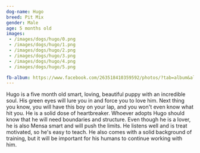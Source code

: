 ```yaml
---
dog-name: Hugo
breed: Pit Mix
gender: Male
age: 5 months old
images:
 - /images/dogs/hugo/0.png
 - /images/dogs/hugo/1.png
 - /images/dogs/hugo/2.png
 - /images/dogs/hugo/3.png
 - /images/dogs/hugo/4.png
 - /images/dogs/hugo/5.png

fb-album: https://www.facebook.com/263518410359592/photos/?tab=album&album_id=1332112363500186
---
```

Hugo is a five month old smart, loving, beautiful puppy with an incredible soul. His green eyes will lure you in and force you to love him. Next thing you know, you will have this boy on your lap, and you won't even know what hit you. He is a solid dose of heartbreaker. Whoever adopts Hugo should know that he will need boundaries and structure. Even though he is a lover, he is also Mensa smart and will push the limits. He listens well and is treat motivated, so he's easy to teach. He also comes with a solid background of training, but it will be important for his humans to continue working with him.

